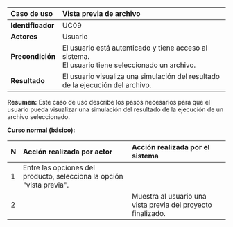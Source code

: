 | **Caso de uso**      | **Vista previa de archivo** |
| :---        | :---        |
| **Identificador**      | UC09 |
| **Actores**      | Usuario |
| **Precondición**   | El usuario está autenticado y tiene acceso al sistema.<br />El usuario tiene seleccionado un archivo. |
| **Resultado**   | El usuario visualiza una simulación del resultado de la ejecución del archivo. |

**Resumen:**
Este caso de uso describe los pasos necesarios para que el usuario pueda visualizar una simulación del resultado de la ejecución de un archivo seleccionado.

**Curso normal (básico):**

| **N**      | **Acción realizada por actor** | **Acción realizada por el sistema** |
| :---        | :---        | :---        |
| 1      | Entre las opciones del producto, selecciona la opción "vista previa". |  |
| 2      |  | Muestra al usuario una vista previa del proyecto finalizado. |